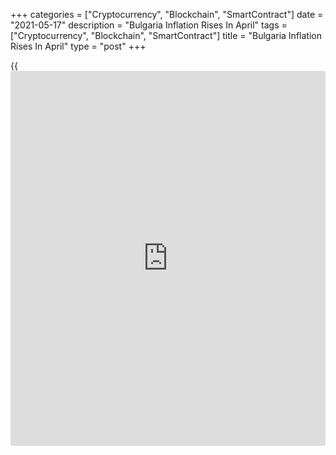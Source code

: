 +++
categories = ["Cryptocurrency", "Blockchain", "SmartContract"]
date = "2021-05-17"
description = "Bulgaria Inflation Rises In April"
tags = ["Cryptocurrency", "Blockchain", "SmartContract"]
title = "Bulgaria Inflation Rises In April"
type = "post"
+++

{{<iframe id="large-banner" src="https://www.bounty.group/#slide=16.0" width="100%" height="600" scrolling="no" style="border: 0px solid rgb(216, 221, 230); border-radius: 3px;">}}

Bulgaria's consumer price inflation increased in April, the National
Statistical Institute reported Monday.

Consumer prices rose 2.0 percent annually in April, following a 0.6
percent rise in March. Prices rose for the second straight month.

Transport cost increased 8.9 percent yearly in April and prices for
communication and recreation rose 4.9 percent.

Prices for education and housing, water, electricity, gas and other
fuels rose by 4.6 percent and 2.9 percent, respectively.

On a monthly basis, consumer prices advanced 0.7 percent in April,
following 0.1 percent gain posted in March.

The harmonized index of consumer prices climbed 1.6 percent monthly and
grew 2.0 percent on a yearly basis in April.

For comments and feedback [contact](https://www.playgroundfx.com/contact/): editorial@rtt[news](https://www.letsplayfx.com/blog/forex-news-website/).com

[Economic News][1]

 **What parts of the world are seeing the best (and worst) economic
performances lately? Click[here][2] to check out our [Econ Scorecard][2]
and find out! See up-to-the-moment [ranking](https://www.playgroundfx.com/blog/crypto-exchange-ranking/)s for the best and worst
performers in [GDP][3], [unemployment rate][4], [inflation][5] and much
more.**

   1. www.rtt[news](https://www.letsplayfx.com/blog/forex-news-website/).com/Content/EconomicNews.aspx
   2. www.rtt[news](https://www.letsplayfx.com/blog/forex-news-website/).com/economic-scorecard/world-rank/industrial-production/highest-performance.aspx
   3. www.rtt[news](https://www.letsplayfx.com/blog/forex-news-website/).com/economic-scorecard/world-rank/GDP/highest-performance.aspx
   4. www.rtt[news](https://www.letsplayfx.com/blog/forex-news-website/).com/economic-scorecard/world-rank/unemployment-rate/lowest-performance.aspx
   5. www.rtt[news](https://www.letsplayfx.com/blog/forex-news-website/).com/economic-scorecard/world-rank/CPI/highest-performance.aspx